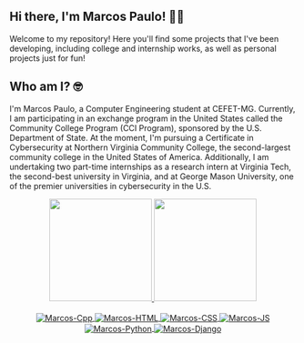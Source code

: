 ## Hi there, I'm Marcos Paulo! 👋😄

Welcome to my repository! Here you'll find some projects that I've been developing, including college and internship works, as well as personal projects just for fun!

## Who am I? 🤓
I'm Marcos Paulo, a Computer Engineering student at CEFET-MG. Currently, I am participating in an exchange program in the United States called the Community College Program (CCI Program), sponsored by the U.S. Department of State. At the moment, I'm pursuing a Certificate in Cybersecurity at Northern Virginia Community College, the second-largest community college in the United States of America. Additionally, I am undertaking two part-time internships as a research intern at Virginia Tech, the second-best university in Virginia, and at George Mason University, one of the premier universities in cybersecurity in the U.S.

<div align="center">
  <a href="https://github.com/marcosp70">
  <img height="180em" src="https://github-readme-stats.vercel.app/api?username=marcosp70&show_icons=true&theme=dark&include_all_commits=true&count_private=true"/>
  <img height="180em" src="https://github-readme-stats.vercel.app/api/top-langs/?username=marcosp70&layout=compact&langs_count=7&theme=dark"/>
</div>
<div align="center" style="display: inline_block"><br>
  <img align="center" alt="Marcos-Cpp" src="https://img.shields.io/badge/C%2B%2B-00599C?style=for-the-badge&logo=c%2B%2B&logoColor=white">
  <img align="center" alt="Marcos-HTML" src="https://img.shields.io/badge/HTML5-E34F26?style=for-the-badge&logo=html5&logoColor=white">
  <img align="center" alt="Marcos-CSS" src="https://img.shields.io/badge/CSS3-1572B6?style=for-the-badge&logo=css3&logoColor=white">
  <img align="center" alt="Marcos-JS" src="https://img.shields.io/badge/JavaScript-F7DF1E?style=for-the-badge&logo=javascript&logoColor=black">
  <img align="center" alt="Marcos-Python" src="https://img.shields.io/badge/Python-14354C?style=for-the-badge&logo=python&logoColor=white">
  <img align="center" alt="Marcos-Django" src="https://img.shields.io/badge/Django-092E20?style=for-the-badge&logo=django&logoColor=white">
</div>
